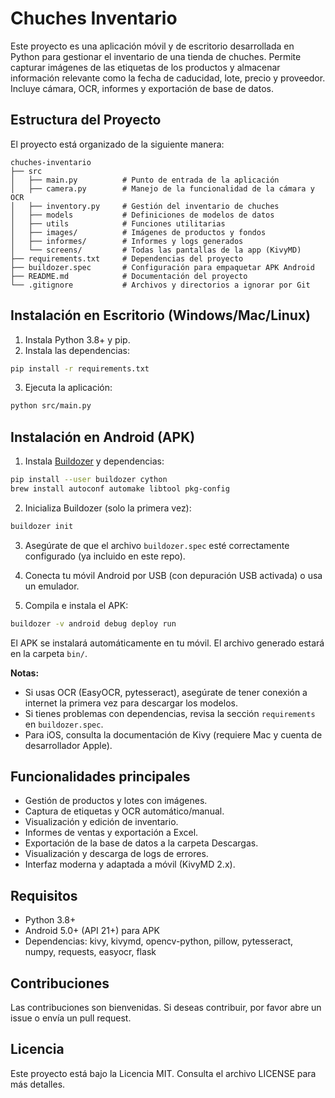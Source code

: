 # Chuches Inventario

Este proyecto es una aplicación móvil y de escritorio desarrollada en Python para gestionar el inventario de una tienda de chuches. Permite capturar imágenes de las etiquetas de los productos y almacenar información relevante como la fecha de caducidad, lote, precio y proveedor. Incluye cámara, OCR, informes y exportación de base de datos.

## Estructura del Proyecto

El proyecto está organizado de la siguiente manera:

```
chuches-inventario
├── src
│   ├── main.py          # Punto de entrada de la aplicación
│   ├── camera.py        # Manejo de la funcionalidad de la cámara y OCR
│   ├── inventory.py     # Gestión del inventario de chuches
│   ├── models           # Definiciones de modelos de datos
│   ├── utils            # Funciones utilitarias
│   ├── images/          # Imágenes de productos y fondos
│   ├── informes/        # Informes y logs generados
│   └── screens/         # Todas las pantallas de la app (KivyMD)
├── requirements.txt     # Dependencias del proyecto
├── buildozer.spec       # Configuración para empaquetar APK Android
├── README.md            # Documentación del proyecto
└── .gitignore           # Archivos y directorios a ignorar por Git
```

## Instalación en Escritorio (Windows/Mac/Linux)

1. Instala Python 3.8+ y pip.
2. Instala las dependencias:

```sh
pip install -r requirements.txt
```

3. Ejecuta la aplicación:

```sh
python src/main.py
```

## Instalación en Android (APK)

1. Instala [Buildozer](https://github.com/kivy/buildozer) y dependencias:

```sh
pip install --user buildozer cython
brew install autoconf automake libtool pkg-config
```

2. Inicializa Buildozer (solo la primera vez):

```sh
buildozer init
```

3. Asegúrate de que el archivo `buildozer.spec` esté correctamente configurado (ya incluido en este repo).

4. Conecta tu móvil Android por USB (con depuración USB activada) o usa un emulador.

5. Compila e instala el APK:

```sh
buildozer -v android debug deploy run
```

El APK se instalará automáticamente en tu móvil. El archivo generado estará en la carpeta `bin/`.

**Notas:**
- Si usas OCR (EasyOCR, pytesseract), asegúrate de tener conexión a internet la primera vez para descargar los modelos.
- Si tienes problemas con dependencias, revisa la sección `requirements` en `buildozer.spec`.
- Para iOS, consulta la documentación de Kivy (requiere Mac y cuenta de desarrollador Apple).

## Funcionalidades principales

- Gestión de productos y lotes con imágenes.
- Captura de etiquetas y OCR automático/manual.
- Visualización y edición de inventario.
- Informes de ventas y exportación a Excel.
- Exportación de la base de datos a la carpeta Descargas.
- Visualización y descarga de logs de errores.
- Interfaz moderna y adaptada a móvil (KivyMD 2.x).

## Requisitos

- Python 3.8+
- Android 5.0+ (API 21+) para APK
- Dependencias: kivy, kivymd, opencv-python, pillow, pytesseract, numpy, requests, easyocr, flask

## Contribuciones

Las contribuciones son bienvenidas. Si deseas contribuir, por favor abre un issue o envía un pull request.

## Licencia

Este proyecto está bajo la Licencia MIT. Consulta el archivo LICENSE para más detalles.
